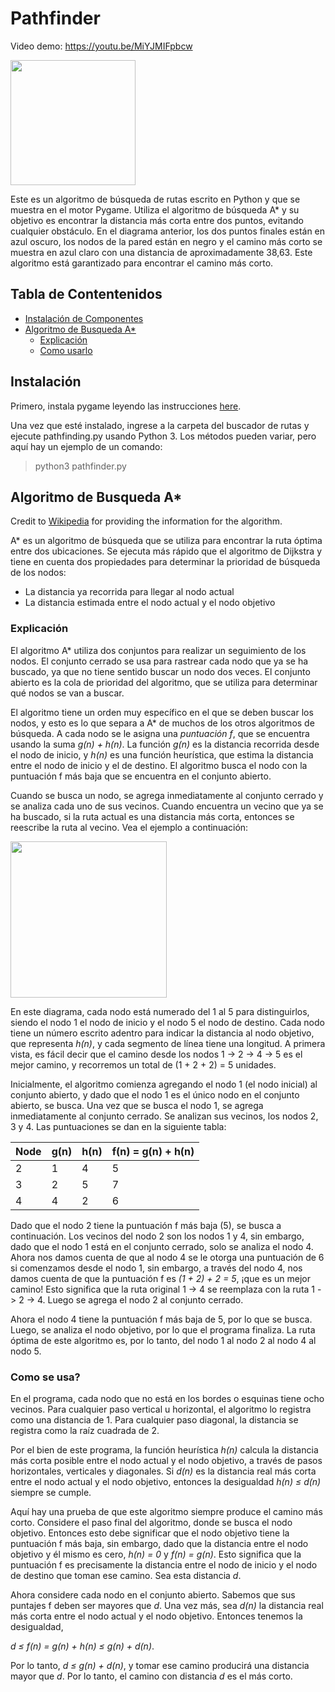 # Pathfinder
Video demo: https://youtu.be/MiYJMIFpbcw

<img src="img/example.png" height="200">

Este es un algoritmo de búsqueda de rutas escrito en Python y que se muestra en el motor Pygame. Utiliza el algoritmo de búsqueda A* y su objetivo es encontrar la distancia más corta entre dos puntos, evitando cualquier obstáculo. En el diagrama anterior, los dos puntos finales están en azul oscuro, los nodos de la pared están en negro y el camino más corto se muestra en azul claro con una distancia de aproximadamente 38,63. Este algoritmo está garantizado para encontrar el camino más corto.

## Tabla de Contentenidos
* [ Instalación de Componentes ](#installation)
* [ Algoritmo de Busqueda A*  ](#a-star)
  * [ Explicación](#explanation)
  * [ Como usarlo ](#how-it-is-used-here)

<a name="installation"></a>
## Instalación

Primero, instala pygame leyendo las instrucciones [here](https://www.pygame.org/wiki/GettingStarted).


Una vez que esté instalado, ingrese a la carpeta del buscador de rutas y ejecute pathfinding.py usando Python 3. Los métodos pueden variar, pero aquí hay un ejemplo de un comando:
> python3 pathfinder.py


<a name="a-star"></a>
## Algoritmo de Busqueda A*
Credit to [Wikipedia](*https://en.wikipedia.org/wiki/A*_search_algorithm) for providing the information for the algorithm.

A* es un algoritmo de búsqueda que se utiliza para encontrar la ruta óptima entre dos ubicaciones. Se ejecuta más rápido que el algoritmo de Dijkstra y tiene en cuenta dos propiedades para determinar la prioridad de búsqueda de los nodos: 

* La distancia ya recorrida para llegar al nodo actual
* La distancia estimada entre el nodo actual y el nodo objetivo


<a name="explanation"></a>
### Explicación
El algoritmo A* utiliza dos conjuntos para realizar un seguimiento de los nodos. El conjunto cerrado se usa para rastrear cada nodo que ya se ha buscado, ya que no tiene sentido buscar un nodo dos veces. El conjunto abierto es la cola de prioridad del algoritmo, que se utiliza para determinar qué nodos se van a buscar.

El algoritmo tiene un orden muy específico en el que se deben buscar los nodos, y esto es lo que separa a A* de muchos de los otros algoritmos de búsqueda. A cada nodo se le asigna una *puntuación f*, que se encuentra usando la suma *g(n) + h(n)*. La función *g(n)* es la distancia recorrida desde el nodo de inicio, y *h(n)* es una función heurística, que estima la distancia entre el nodo de inicio y el de destino. El algoritmo busca el nodo con la puntuación f más baja que se encuentra en el conjunto abierto.

Cuando se busca un nodo, se agrega inmediatamente al conjunto cerrado y se analiza cada uno de sus vecinos. Cuando encuentra un vecino que ya se ha buscado, si la ruta actual es una distancia más corta, entonces se reescribe la ruta al vecino. Vea el ejemplo a continuación:

<img src="img/a_star_diagram.png" height=250>

En este diagrama, cada nodo está numerado del 1 al 5 para distinguirlos, siendo el nodo 1 el nodo de inicio y el nodo 5 el nodo de destino. Cada nodo tiene un número escrito adentro para indicar la distancia al nodo objetivo, que representa *h(n)*, y cada segmento de línea tiene una longitud. A primera vista, es fácil decir que el camino desde los nodos 1 -> 2 -> 4 -> 5 es el mejor camino, y recorremos un total de (1 + 2 + 2) = 5 unidades.

Inicialmente, el algoritmo comienza agregando el nodo 1 (el nodo inicial) al conjunto abierto, y dado que el nodo 1 es el único nodo en el conjunto abierto, se busca. Una vez que se busca el nodo 1, se agrega inmediatamente al conjunto cerrado. Se analizan sus vecinos, los nodos 2, 3 y 4. Las puntuaciones se dan en la siguiente tabla:

| Node | g(n) | h(n) | f(n) = g(n) + h(n) |
|------|------|------|--------------------|
| 2    | 1    | 4    | 5                  | 
| 3    | 2    | 5    | 7                  | 
| 4    | 4    | 2    | 6                  | 

Dado que el nodo 2 tiene la puntuación f más baja (5), se busca a continuación. Los vecinos del nodo 2 son los nodos 1 y 4, sin embargo, dado que el nodo 1 está en el conjunto cerrado, solo se analiza el nodo 4. Ahora nos damos cuenta de que al nodo 4 se le otorga una puntuación de 6 si comenzamos desde el nodo 1, sin embargo, a través del nodo 4, nos damos cuenta de que la puntuación f es *(1 + 2) + 2 = 5*, ¡que es un mejor camino! Esto significa que la ruta original 1 -> 4 se reemplaza con la ruta 1 -> 2 -> 4. Luego se agrega el nodo 2 al conjunto cerrado.

Ahora el nodo 4 tiene la puntuación f más baja de 5, por lo que se busca. Luego, se analiza el nodo objetivo, por lo que el programa finaliza. La ruta óptima de este algoritmo es, por lo tanto, del nodo 1 al nodo 2 al nodo 4 al nodo 5.

### Como se usa?
En el programa, cada nodo que no está en los bordes o esquinas tiene ocho vecinos. Para cualquier paso vertical u horizontal, el algoritmo lo registra como una distancia de 1. Para cualquier paso diagonal, la distancia se registra como la raíz cuadrada de 2.

Por el bien de este programa, la función heurística *h(n)* calcula la distancia más corta posible entre el nodo actual y el nodo objetivo, a través de pasos horizontales, verticales y diagonales. Si *d(n)* es la distancia real más corta entre el nodo actual y el nodo objetivo, entonces la desigualdad *h(n) ≤ d(n)* siempre se cumple.

Aquí hay una prueba de que este algoritmo siempre produce el camino más corto. Considere el paso final del algoritmo, donde se busca el nodo objetivo. Entonces esto debe significar que el nodo objetivo tiene la puntuación f más baja, sin embargo, dado que la distancia entre el nodo objetivo y él mismo es cero, *h(n) = 0* y *f(n) = g(n)*. Esto significa que la puntuación f es precisamente la distancia entre el nodo de inicio y el nodo de destino que toman ese camino. Sea esta distancia *d*.

Ahora considere cada nodo en el conjunto abierto. Sabemos que sus puntajes f deben ser mayores que *d*. Una vez más, sea *d(n)* la distancia real más corta entre el nodo actual y el nodo objetivo. Entonces tenemos la desigualdad,

*d ≤ f(n) = g(n) + h(n) ≤ g(n) + d(n)*.

Por lo tanto, *d ≤ g(n) + d(n)*, y tomar ese camino producirá una distancia mayor que *d*. Por lo tanto, el camino con distancia *d* es el más corto.
